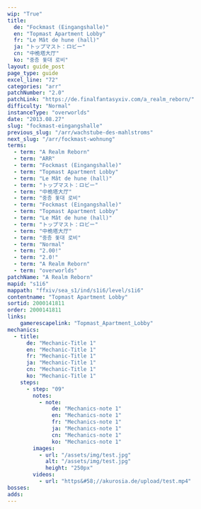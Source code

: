 ```yaml
---
wip: "True"
title:
  de: "Fockmast (Eingangshalle)"
  en: "Topmast Apartment Lobby"
  fr: "Le Mât de hune (hall)"
  ja: "トップマスト：ロビー"
  cn: "中桅塔大厅"
  ko: "중층 돛대 로비"
layout: guide_post
page_type: guide
excel_line: "72"
categories: "arr"
patchNumber: "2.0"
patchLink: "https://de.finalfantasyxiv.com/a_realm_reborn/"
difficulty: "Normal"
instanceType: "overworlds"
date: "2013.08.27"
slug: "fockmast-eingangshalle"
previous_slug: "/arr/wachstube-des-mahlstroms"
next_slug: "/arr/fockmast-wohnung"
terms:
  - term: "A Realm Reborn"
  - term: "ARR"
  - term: "Fockmast (Eingangshalle)"
  - term: "Topmast Apartment Lobby"
  - term: "Le Mât de hune (hall)"
  - term: "トップマスト：ロビー"
  - term: "中桅塔大厅"
  - term: "중층 돛대 로비"
  - term: "Fockmast (Eingangshalle)"
  - term: "Topmast Apartment Lobby"
  - term: "Le Mât de hune (hall)"
  - term: "トップマスト：ロビー"
  - term: "中桅塔大厅"
  - term: "중층 돛대 로비"
  - term: "Normal"
  - term: "2.00!"
  - term: "2.0!"
  - term: "A Realm Reborn"
  - term: "overworlds"
patchName: "A Realm Reborn"
mapid: "s1i6"
mappath: "ffxiv/sea_s1/ind/s1i6/level/s1i6"
contentname: "Topmast Apartment Lobby"
sortid: 2000141811
order: 2000141811
links:
    gamerescapelink: "Topmast_Apartment_Lobby"
mechanics:
  - title:
      de: "Mechanic-Title 1"
      en: "Mechanic-Title 1"
      fr: "Mechanic-Title 1"
      ja: "Mechanic-Title 1"
      cn: "Mechanic-Title 1"
      ko: "Mechanic-Title 1"
    steps:
      - step: "09"
        notes:
          - note:
              de: "Mechanics-note 1"
              en: "Mechanics-note 1"
              fr: "Mechanics-note 1"
              ja: "Mechanics-note 1"
              cn: "Mechanics-note 1"
              ko: "Mechanics-note 1"
        images:
          - url: "/assets/img/test.jpg"
            alt: "/assets/img/test.jpg"
            height: "250px"
        videos:
          - url: "https&#58;//akurosia.de/upload/test.mp4"
bosses:
adds:
---
```

